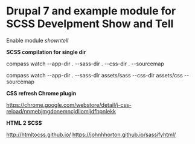 Drupal 7 and example module for SCSS Develpment Show and Tell
=============================================================

Enable module _showntell_


**SCSS compilation for single dir**

compass watch --app-dir . --sass-dir . --css-dir . --sourcemap

compass watch --app-dir . --sass-dir assets/sass --css-dir assets/css --sourcemap


**CSS refresh Chrome plugin**

https://chrome.google.com/webstore/detail/j-css-reload/nnmebjmgdonemncjdliomljdfhpnlekk


**HTML 2 SCSS**

http://htmltocss.github.io/
https://johnhhorton.github.io/sassifyhtml/

